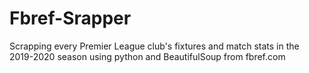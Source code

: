 # Fbref-Srapper
Scrapping every Premier League club's fixtures and match stats in the 2019-2020 season using python and BeautifulSoup from fbref.com

